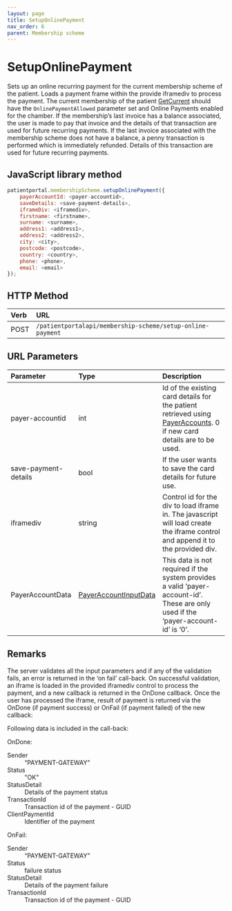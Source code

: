 ```yaml
---
layout: page
title: SetupOnlinePayment
nav_order: 6
parent: Membership scheme
---
```


# SetupOnlinePayment

Sets up an online recurring payment for the current membership scheme of the patient. Loads a payment frame within the provide iframediv to process the payment. The current membership of the patient [GetCurrent](../membership-scheme/getcurrent) should have the `OnlinePaymentAllowed` parameter set and Online Payments enabled for the chamber. If the membership’s last invoice has a balance associated, the user is made to pay that invoice and the details of that transaction are used for future recurring payments. If the last invoice associated with the membership scheme does not have a balance, a penny transaction is performed which is immediately refunded. Details of this transaction are used for future recurring payments.

## JavaScript library method

```javascript
patientportal.membershipScheme.setupOnlinePayment({
    payerAccountId: <payer-accountid>,
    saveDetails: <save-payment-details>,
    iframeDiv: <iframediv>,
    firstname: <firstname>,
    surname: <surname>,
    address1: <address1>,
    address2: <address2>,
    city: <city>,
    postcode: <postcode>,
    country: <country>,
    phone: <phone>,
    email: <email>
});
```

## HTTP Method

| Verb | URL                                               |
|:-----|:--------------------------------------------------|
| POST | `/patientportalapi/membership-scheme/setup-online-payment` |

## URL Parameters

| Parameter | Type   | Description                                                 |
|:----------|:-------|:------------------------------------------------------------|
| payer-accountid | int | Id of the existing card details for the patient retrieved using [PayerAccounts](../finance/payeraccounts). 0 if new card details are to be used. |
| save-payment-details | bool | If the user wants to save the card details for future use. |
| iframediv | string | Control id for the div to load iframe in. The javascript will load create the iframe control and append it to the provided div. |
| PayerAccountData | [PayerAccountInputData](../objects-and-data-types/payeraccountdata) | This data is not required if the system provides a valid ‘payer-account-id’. These are only used if the ‘payer-account-id’ is ‘0’. |

## Remarks

The server validates all the input parameters and if any of the validation fails, an error is returned in the ‘on fail’ call-back. On successful validation, an iframe is loaded in the provided iframediv control to process the payment, and a new callback is returned in the OnDone callback. Once the user has processed the iframe, result of payment is returned via the OnDone (if payment success) or OnFail (if payment failed) of the new callback:

Following data is included in the call-back:

OnDone:

<dl>
  <dt>Sender</dt>
  <dd>“PAYMENT-GATEWAY”</dd>
  <dt>Status</dt>
  <dd>"OK"</dd>
  <dt>StatusDetail</dt>
  <dd>Details of the payment status</dd>
  <dt>TransactionId</dt>
  <dd>Transaction id of the payment - GUID</dd>
  <dt>ClientPaymentId</dt>
  <dd>Identifier of the payment</dd>
</dl>

OnFail:

<dl>
  <dt>Sender</dt>
  <dd>“PAYMENT-GATEWAY”</dd>
  <dt>Status</dt>
  <dd>failure status</dd>
  <dt>StatusDetail</dt>
  <dd>Details of the payment failure</dd>
  <dt>TransactionId</dt>
  <dd>Transaction id of the payment - GUID</dd>
</dl>
